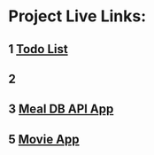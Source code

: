 # Project Live Links:

## 1 [Todo List](https://vasu-todo-list-react-app.netlify.app/)

## 2 [ ](https://vasu-rock-paper-scissors.netlify.app/)

## 3 [Meal DB API App ](https://vasu-meal-db-api.netlify.app/)

## 5 [Movie App](https://vasu-movie-api-react-app.netlify.app/)

